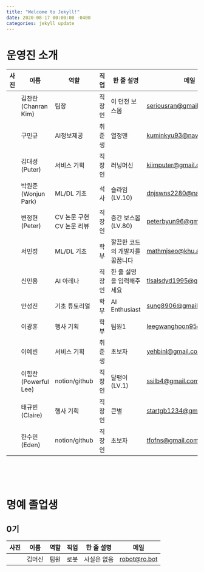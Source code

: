 ```yaml
---
title: "Welcome to Jekyll!"
date: 2020-08-17 00:00:00 -0400
categories: jekyll update
---
```


# 운영진 소개
| 사진    | 이름                |  역할                        | 직업 | 한 줄 설명                  | 메일                     |
| ------ | ------------------- | --------------------------- | ---- | ------------------------  | ----------------------- |
|        | 김찬란 (Chanran Kim) | 팀장                         | 직장인 | 이 던전 보스몹              | seriousran@gmail.com    |
|        | 구민규               | AI정보제공                    | 취준생 | 열정맨                     | kuminkyu93@naver.com    |
|        | 김대성 (Puter)       | 서비스 기획                    | 직장인 | 러닝머신                   | kiimputer@gmail.com      |
|        | 박원준 (Wonjun Park) | ML/DL 기초                    | 석사 | 슬라임 (LV.10)             | dnjswns2280@naver.com    |
|        | 변정현 (Peter)       | CV 논문 구현 <br/> CV 논문 리뷰 | 직장인 | 중간 보스몹 (LV.80)         | peterbyun96@gmail.com    |
|        | 서민정               | ML/DL 기초                    | 학부  | 깔끔한 코드의 개발자를 꿈꿉니다 | mathmjseo@khu.ac.kr     |
|        | 신민용               | AI 아레나                     | 직장인 | 한 줄 설명을 입력해주세요      | tlsalsdyd1995@gmail.com |
|        | 안성진               | 기초 튜토리얼                  | 학부  | AI Enthusiast             | sung8906@gmail.com       |
|        | 이광훈               | 행사 기획                     | 학부 |  팀원1                      | leegwanghoon95@gmail.com |
|        | 이예빈               | 서비스 기획                    | 취준생 | 초보자                      | yehbinl@gmail.com       |
|        | 이힘찬 (Powerful Lee)| notion/github                | 직장인 | 달팽이 (LV.1)               | ssilb4@gmail.com        |
|        | 태규빈 (Claire)      | 행사 기획                      | 직장인 | 큰별                       | startgb1234@gmail.com   |
|        | 한수민 (Eden)        | notion/github                | 직장인 | 초보자                      | tfofns@gmail.com        |

<br/>
<br/>
<br/>

# 명예 졸업생
## 0기
| 사진    | 이름                |  역할                        | 직업  | 한 줄 설명                  | 메일                     |
| ------ | ------------------- | --------------------------- | ---- | ------------------------  | ----------------------- |
|        | 김머신               | 팀원                         | 로봇  | 사실은 없음                 | robot@ro.bot            |
